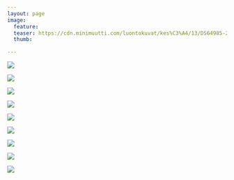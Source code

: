 ```yaml
---
layout: page
image:
  feature:
  teaser: https://cdn.minimuutti.com/luontokuvat/kes%C3%A4/13/DS64985-245px.jpg
  thumb:

---
```


![](https://cdn.minimuutti.com/luontokuvat/kes%C3%A4/13/DS65019-800px.jpg)

![](https://cdn.minimuutti.com/luontokuvat/kes%C3%A4/13/DS64985-800px.jpg)

![](https://cdn.minimuutti.com/luontokuvat/kes%C3%A4/13/DS65913-800px.jpg)

![](https://cdn.minimuutti.com/luontokuvat/kes%C3%A4/13/DS65899-800px.jpg)

![](https://cdn.minimuutti.com/luontokuvat/kes%C3%A4/13/DS65908-800px.jpg)

![](https://cdn.minimuutti.com/luontokuvat/kes%C3%A4/13/DS65924-800px.jpg)

![](https://cdn.minimuutti.com/luontokuvat/kes%C3%A4/13/DS65995-800px.jpg)

![](https://cdn.minimuutti.com/luontokuvat/kes%C3%A4/13/DS65287-800px.jpg)

![](https://cdn.minimuutti.com/luontokuvat/kes%C3%A4/13/DS65282-800px.jpg)


